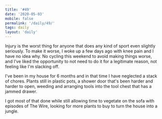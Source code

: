 ```yaml
---
title: '#49'
date: '2020-05-03'
mobile: false
permalink: '/daily/49/'
tags: daily
layout: 'daily'
---
```


Injury is the worst thing for anyone that does any kind of sport even slightly seriously. To make it worse, I woke up a few days ago with knee pain and I have no idea why. No cycling this weekend to avoid making things worse, and I've liked the opportunity to not need to do it for a legitimate reason, not feeling like I'm slacking off.

I've been in my house for 6 months and in that time I have neglected a stack of chores. Plants still in plastic pots, a shower door that's been harder and harder to open, weeding and arranging tools into the tool chest that has a jammed drawer.

I got most of that done while still allowing time to vegetate on the sofa with episodes of The Wire, looking for more plants to buy to turn the house into a jungle.
